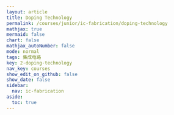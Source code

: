 ```yaml
---
layout: article
title: Doping Technology
permalink: /courses/junior/ic-fabrication/doping-technology
mathjax: true
mermaid: false
chart: false
mathjax_autoNumber: false
mode: normal
tags: 集成电路
key: 2-doping-technology
nav_key: courses
show_edit_on_github: false
show_date: false
sidebar:
  nav: ic-fabrication
aside:
  toc: true
---
```


<!--more-->